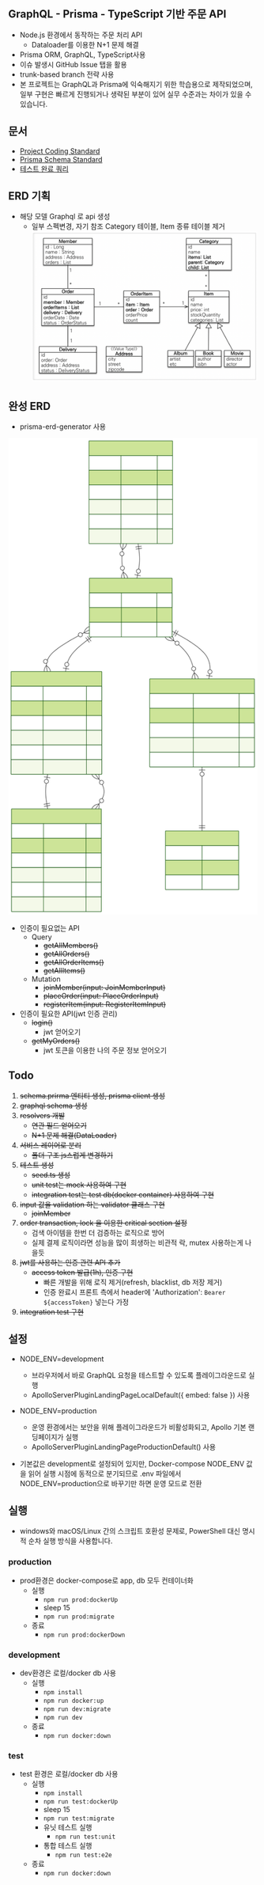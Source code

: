 
## GraphQL - Prisma - TypeScript 기반 주문 API

- Node.js 환경에서 동작하는 주문 처리 API
    - Dataloader를 이용한 N+1 문제 해결
- Prisma ORM, GraphQL, TypeScript사용
- 이슈 발생시 GitHub Issue 탭을 활용
- trunk-based branch 전략 사용
- 본 프로젝트는 GraphQL과 Prisma에 익숙해지기 위한 학습용으로 제작되었으며, 일부 구현은 빠르게 진행되거나 생략된 부분이 있어 실무 수준과는 차이가 있을 수 있습니다.

## 문서

- [Project Coding Standard](docs/ProjectCodingStandard.md)
- [Prisma Schema Standard](docs/PrismaSchemaStandard.md)
- [테스트 완료 쿼리](docs/testCompleteQuery.md)


## ERD 기획
- 해당 모델 Graphql 로 api 생성
    - 일부 스펙변경, 자기 참조 Category 테이블, Item 종류 테이블 제거
![model1](images/model.webp)

## 완성 ERD

- prisma-erd-generator 사용

![model2](prisma/erd/ERD.svg)
- 인증이 필요없는 API
    - Query
        - ~~getAllMembers()~~
        - ~~getAllOrders()~~
        - ~~getAllOrderItems()~~
        - ~~getAllItems()~~
    - Mutation
        - ~~joinMember(input: JoinMemberInput)~~
        - ~~placeOrder(input: PlaceOrderInput)~~
        - ~~registerItem(input: RegisterItemInput)~~
- 인증이 필요한 API(jwt 인증 관리)
    - ~~login()~~
        - jwt 얻어오기
    - ~~getMyOrders()~~
        - jwt 토큰을 이용한 나의 주문 정보 얻어오기

## Todo

1. ~~schema.prirma 엔티티 생성, prisma client 생성~~
2. ~~graphql schema 생성~~
3. ~~resolvers 개발~~
    - ~~연관 필드 얻어오기~~
    - ~~N+1 문제 해결(DataLoader)~~
4. ~~서비스 레이어로 분리~~
    - ~~폴더 구조 js스럽게 변경하기~~
5. ~~테스트 생성~~
    - ~~seed.ts 생성~~
    - ~~unit test는 mock 사용하여 구현~~
    - ~~integration test는 test db(docker container) 사용하여 구현~~
6. ~~input 값을 validation 하는 validator 클래스 구현~~
    - ~~joinMember~~
7. ~~order transaction, lock 을 이용한 critical section 설정~~
    - 검색 아이템을 한번 더 검증하는 로직으로 방어
    - 실제 결제 로직이라면 성능을 많이 희생하는 비관적 락, mutex 사용하는게 나을듯
8. ~~jwt를 사용하는 인증 관련 API 추가~~
    - ~~access token 발급(1h), 인증 구현~~
        - 빠른 개발을 위해 로직 제거(refresh, blacklist, db 저장 제거)
        - 인증 완료시 프론트 측에서 header에 'Authorization': `Bearer ${accessToken}` 넣는다 가정
9. ~~integration test 구현~~
## 설정

- NODE_ENV=development
    - 브라우저에서 바로 GraphQL 요청을 테스트할 수 있도록 플레이그라운드로 실행
    - ApolloServerPluginLandingPageLocalDefault({ embed: false }) 사용

- NODE_ENV=production
    - 운영 환경에서는 보안을 위해 플레이그라운드가 비활성화되고, Apollo 기본 랜딩페이지가 실행
    - ApolloServerPluginLandingPageProductionDefault() 사용

- 기본값은 development로 설정되어 있지만, Docker-compose NODE_ENV 값을 읽어 실행 시점에 동적으로 분기되므로 .env 파일에서 NODE_ENV=production으로 바꾸기만 하면 운영 모드로 전환


## 실행

- windows와 macOS/Linux 간의 스크립트 호환성 문제로, PowerShell 대신 명시적 순차 실행 방식을 사용합니다.

### production
- prod환경은 docker-compose로 app, db 모두 컨테이너화
    - 실행
        - `npm run prod:dockerUp`
        - sleep 15
        - `npm run prod:migrate`
    - 종료
        - `npm run prod:dockerDown`
### development
- dev환경은 로컬/docker db 사용
    - 실행
        - `npm install`
        - `npm run docker:up`
        - `npm run dev:migrate`
        - `npm run dev`
    - 종료
        - `npm run docker:down`
### test
- test 환경은 로컬/docker db 사용
    - 실행
        - `npm install`
        - `npm run test:dockerUp`
        - sleep 15
        - `npm run test:migrate`
        - 유닛 테스트 실행
            - `npm run test:unit`
        - 통합 테스트 실행
            - `npm run test:e2e`
    - 종료
        - `npm run docker:down`
